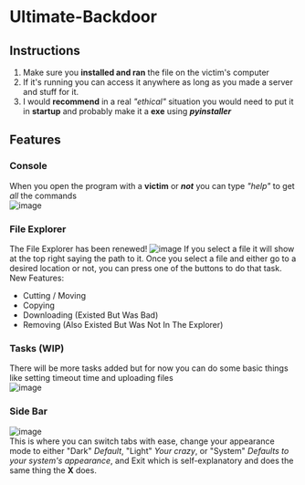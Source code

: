# Ultimate-Backdoor
## Instructions
1. Make sure you **installed and ran** the file on the victim's computer
2. If it's running you can access it anywhere as long as you made a server and stuff for it.
3. I would **recommend** in a real *"ethical"* situation you would need to put it in **startup** and probably make it a **exe** using ***pyinstaller***

## Features
### Console
When you open the program with a **victim** or ***not*** you can type *"help"* to get *all* the commands <br />
![image](https://github.com/Turnrp/Ultimate-Backdoor/assets/70816015/e1df1082-f69a-493f-b216-a2cd7728ee9e) <br />
### File Explorer
The File Explorer has been renewed!
![image](https://github.com/Turnrp/Ultimate-Backdoor/assets/70816015/d53c84ed-c558-4396-9cf2-8cd00f8794e9)
If you select a file it will show at the top right saying the path to it.
Once you select a file and either go to a desired location or not, you can press one of the buttons to do that task.
New Features:
- Cutting / Moving
- Copying
- Downloading (Existed But Was Bad)
- Removing (Also Existed But Was Not In The Explorer)
### Tasks (WIP)
There will be more tasks added but for now you can do some basic things like setting timeout time and uploading files <br />
![image](https://github.com/Turnrp/Ultimate-Backdoor/assets/70816015/70d0c94d-6b1c-47f2-b971-8f08b90f4057) <br />
### Side Bar
![image](https://github.com/Turnrp/Ultimate-Backdoor/assets/70816015/af62a95c-66bc-4ccc-b587-79bfde238f01) <br />
This is where you can switch tabs with ease, change your appearance mode to either "Dark" *Default*, "Light" *Your crazy*, or "System" *Defaults to your system's appearance*, and Exit which is self-explanatory and does the same thing the **X** does. <br />
